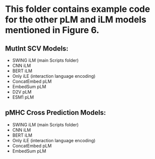 # This folder contains example code for the other pLM and iLM models mentioned in Figure 6.

## MutInt SCV Models:
- SWING iLM (main Scripts folder)
- CNN iLM 
- BERT iLM
- Only iLE (interaction language encoding)
- ConcatEmbed pLM
- EmbedSum pLM
- D2V pLM
- ESM1 pLM

## pMHC Cross Prediction Models:
- SWING iLM (main Scripts folder)
- CNN iLM 
- BERT iLM
- Only iLE (interaction language encoding)
- ConcatEmbed pLM
- EmbedSum pLM
